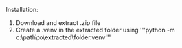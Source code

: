 Installation:
1. Download and extract .zip file
2. Create a .venv in the extracted folder using '''python -m c:\path\to\extracted\folder\.venv'''
